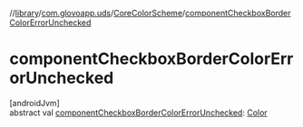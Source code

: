 //[library](../../../index.md)/[com.glovoapp.uds](../index.md)/[CoreColorScheme](index.md)/[componentCheckboxBorderColorErrorUnchecked](component-checkbox-border-color-error-unchecked.md)

# componentCheckboxBorderColorErrorUnchecked

[androidJvm]\
abstract val [componentCheckboxBorderColorErrorUnchecked](component-checkbox-border-color-error-unchecked.md): [Color](https://developer.android.com/reference/kotlin/androidx/compose/ui/graphics/Color.html)
